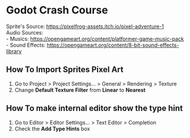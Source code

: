 # Godot Crash Course

Sprite's Source: https://pixelfrog-assets.itch.io/pixel-adventure-1
<br/>
Audio Sources:
	<br/>
	- Musics: https://opengameart.org/content/platformer-game-music-pack
	<br/>
	- Sound Effects: https://opengameart.org/content/8-bit-sound-effects-library

## How To Import Sprites Pixel Art

1. Go to Project > Project Settings... > General > Rendering > Texture
2. Change **Default Texture Filter** from **Linear** to **Nearest**

## How To make internal editor show the type hint

1. Go to Editor > Editor Settings... > Text Editor > Completion
2. Check the **Add Type Hints** box
